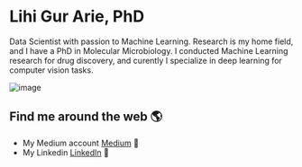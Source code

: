 # Lihi Gur Arie, PhD

Data Scientist with passion to Machine Learning. Research is my home field, and I have a PhD in Molecular Microbiology. I conducted Machine Learning research for drug discovery, and curently I specialize in deep learning for computer vision tasks. 

![image](https://user-images.githubusercontent.com/63953488/116406921-dbd98500-a839-11eb-87f1-0a1a03e502ed.png)





## Find me around the web 🌎

- My Medium account <a href="https://medium.com/@lihigurarie"> Medium</a> 🏓
- My Linkedin <a href="https://www.linkedin.com/in/lihi-gur-arie/">LinkedIn</a> 💼




<!--
**Lihi-Gur-Arie/Lihi-Gur-Arie** is a ✨ _special_ ✨ repository because its `README.md` (this file) appears on your GitHub profile.

Here are some ideas to get you started:

- 🔭 I’m currently working on ...
- 🌱 I’m currently learning ...
- 👯 I’m looking to collaborate on ...
- 🤔 I’m looking for help with ...
- 💬 Ask me about ...
- 📫 How to reach me: ...
- 😄 Pronouns: ...
- ⚡ Fun fact: ...
-->
